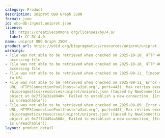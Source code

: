 ```yaml
---
category: Product
description: uniprot OBO Graph JSON
format: json
id: obo-db-ingest.uniprot.json
license:
  id: https://creativecommons.org/licenses/by/4.0/
  label: CC-BY-4.0
name: uniprot OBO Graph JSON
product_url: https://w3id.org/biopragmatics/resources/uniprot/uniprot.json
warnings:
- File was not able to be retrieved when checked on 2025-10-10_ HTTP 404 error when
  accessing file
- File was not able to be retrieved when checked on 2025-10-10_ HTTP 404 error when
  accessing file
- File was not able to be retrieved when checked on 2025-09-11_ Timeout connecting
  to URL
- File was not able to be retrieved when checked on 2025-09-11_ Error connecting to
  URL_ HTTPSConnectionPool(host='w3id.org', port=443)_ Max retries exceeded with url_
  /biopragmatics/resources/uniprot/uniprot.json (Caused by NewConnectionError('<urllib3.connection.HTTPSConnection
  object at 0x7f28e32a8940>_ Failed to establish a new connection_ [Errno 101] Network
  is unreachable'))
- File was not able to be retrieved when checked on 2025-09-09_ Error connecting to
  URL_ HTTPSConnectionPool(host='w3id.org', port=443)_ Max retries exceeded with url_
  /biopragmatics/resources/uniprot/uniprot.json (Caused by NewConnectionError('<urllib3.connection.HTTPSConnection
  object at 0x7ff2449aa560>_ Failed to establish a new connection_ [Errno 101] Network
  is unreachable'))
layout: product_detail
---
```

